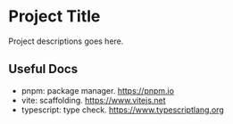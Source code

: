 # Project Title

Project descriptions goes here.

## Useful Docs

- pnpm: package manager. <https://pnpm.io>
- vite: scaffolding. <https://www.vitejs.net>
- typescript: type check. <https://www.typescriptlang.org>
